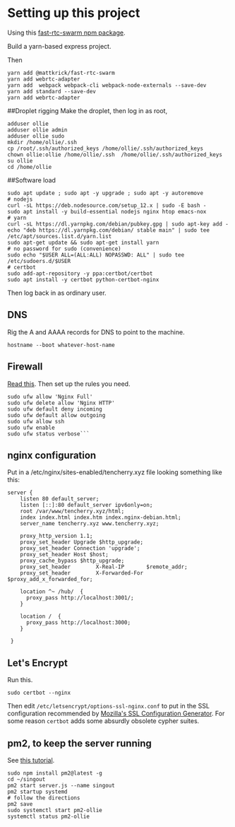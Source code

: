 # Setting up this project


Using this [fast-rtc-swarm npm package](https://github.com/mattkrick/fast-rtc-swarm).

Build a yarn-based express project.

Then
```
yarn add @mattkrick/fast-rtc-swarm
yarn add webrtc-adapter
yarn add  webpack webpack-cli webpack-node-externals --save-dev
yarn add standard --save-dev
yarn add webrtc-adapter

```

##Droplet rigging
Make the droplet, then log in as root,

```
adduser ollie
adduser ollie admin
adduser ollie sudo
mkdir /home/ollie/.ssh
cp /root/.ssh/authorized_keys /home/ollie/.ssh/authorized_keys
chown ollie:ollie /home/ollie/.ssh  /home/ollie/.ssh/authorized_keys
su ollie
cd /home/ollie
```

##Software load

```
sudo apt update ; sudo apt -y upgrade ; sudo apt -y autoremove
# nodejs
curl -sL https://deb.nodesource.com/setup_12.x | sudo -E bash -
sudo apt install -y build-essential nodejs nginx htop emacs-nox
# yarn
curl -sL https://dl.yarnpkg.com/debian/pubkey.gpg | sudo apt-key add -
echo "deb https://dl.yarnpkg.com/debian/ stable main" | sudo tee /etc/apt/sources.list.d/yarn.list
sudo apt-get update && sudo apt-get install yarn
# no password for sudo (convenience)
sudo echo "$USER ALL=(ALL:ALL) NOPASSWD: ALL" | sudo tee /etc/sudoers.d/$USER
# certbot
sudo add-apt-repository -y ppa:certbot/certbot
sudo apt install -y certbot python-certbot-nginx

```

Then log back in as ordinary user.

## DNS

Rig the A and AAAA records for DNS to point to the machine.

`hostname --boot whatever-host-name`

## Firewall

[Read this](https://www.digitalocean.com/community/tutorials/how-to-set-up-a-firewall-with-ufw-on-ubuntu-18-04).   Then set up the rules you need.

```
sudo ufw allow 'Nginx Full'
sudo ufw delete allow 'Nginx HTTP'
sudo ufw default deny incoming
sudo ufw default allow outgoing
sudo ufw allow ssh
sudo ufw enable
sudo ufw status verbose```
```

## nginx configuration

Put in a /etc/nginx/sites-enabled/tencherry.xyz file looking something like this:

```
server {
    listen 80 default_server;
    listen [::]:80 default_server ipv6only=on;
    root /var/www/tencherry.xyz/html;
    index index.html index.htm index.nginx-debian.html;
    server_name tencherry.xyz www.tencherry.xyz;

    proxy_http_version 1.1;
    proxy_set_header Upgrade $http_upgrade;
    proxy_set_header Connection 'upgrade';
    proxy_set_header Host $host;
    proxy_cache_bypass $http_upgrade;
    proxy_set_header        X-Real-IP       $remote_addr;
    proxy_set_header        X-Forwarded-For $proxy_add_x_forwarded_for;

    location ^~ /hub/  {
      proxy_pass http://localhost:3001/;
    }
    
    location /  {
      proxy_pass http://localhost:3000;
    }

 }
```

## Let's Encrypt

Run this.

 `sudo certbot --nginx`

Then edit `/etc/letsencrypt/options-ssl-nginx.conf` to put in the SSL configuration recommended by
[Mozilla's SSL Configuration Generator](https://ssl-config.mozilla.org/#server=nginx). 
For some reason `certbot` adds some absurdly obsolete cypher suites.

## pm2, to keep the server running

See [this tutorial](https://www.digitalocean.com/community/tutorials/how-to-set-up-a-node-js-application-for-production-on-ubuntu-18-04).

```
sudo npm install pm2@latest -g
cd ~/singout
pm2 start server.js --name singout
pm2 startup systemd
# follow the directions
pm2 save
sudo systemctl start pm2-ollie
systemctl status pm2-ollie


```